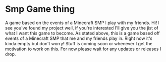 # Smp Game thing
A game based on the events of a Minecraft SMP I play with my friends.
Hi! I see you've found my project well, if you're interested I'll give you the jist of what I want this game to become. As stated above, this is a game based off events of a Minecraft SMP that me and my friends play in. Right now it's kinda empty but don't worry! Stuff is coming soon or whenever I get the motivation to work on this. For now please wait for any updates or releases I drop.
